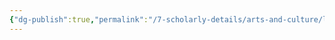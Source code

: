 ```yaml
---
{"dg-publish":true,"permalink":"/7-scholarly-details/arts-and-culture/legislation/state-of-emergency/"}
---
```


